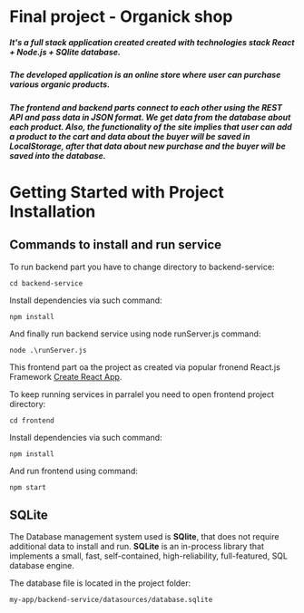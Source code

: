 # Final project - Organick shop

#####  It's a full stack application created created with technologies stack React + Node.js + SQlite database. 
##### The developed application is an online store where user can purchase various organic products.
##### The frontend and backend parts connect to each other using the REST API and pass data in JSON format. We get data from the database about each product.  Also, the functionality of the site implies that user can add a product to the cart and  data about the buyer will be saved in LocalStorage, after that data about new purchase and the buyer will be saved into the database.

# Getting Started with Project Installation

## Commands to install and run service

To run backend part you have to change directory to backend-service:

`cd backend-service`

Install dependencies via such command:

`npm install`

And finally run backend service using node runServer.js command:

`node .\runServer.js`

This frontend part oа the project as created via popular fronend React.js Framework
[Create React App](https://github.com/facebook/create-react-app).

To keep running services in parralel you need to open frontend project directory:

`cd frontend`

Install dependencies via such command:

`npm install`

And run frontend using command:

`npm start`

## SQLite

The Database management system used is **SQlite**, that does not require additional data to install and run.
**SQLite** is an in-process  library that implements a small, fast, self-contained, high-reliability, full-featured, SQL database engine.

The database file is located in the project folder:

`my-app/backend-service/datasources/database.sqlite` 
